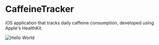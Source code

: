 # CaffeineTracker
iOS application that tracks daily caffeine consumption, developed using Apple's HealthKit.  

![Hello World](https://img.shields.io/endpoint?url=https%3A%2F%2Fhelloworld-e8iu3qpky0wh.runkit.sh)

